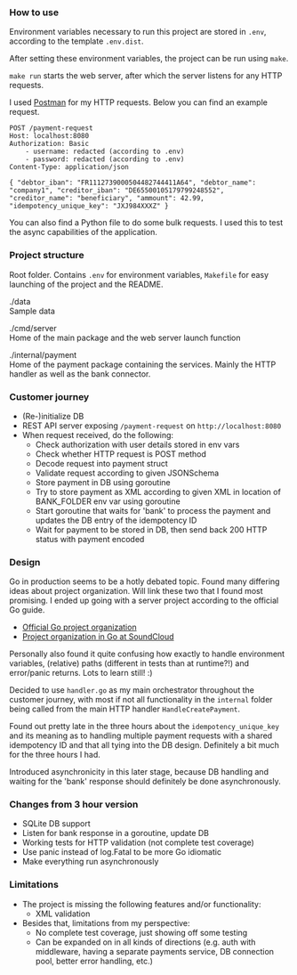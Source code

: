 ### How to use

Environment variables necessary to run this project are stored in `.env`, according to the template `.env.dist`.

After setting these environment variables, the project can be run using `make`.

`make run` starts the web server, after which the server listens for any HTTP requests.

I used [Postman](https://www.postman.com/downloads/) for my HTTP requests. Below you can find an example request.

```
POST /payment-request
Host: localhost:8080 
Authorization: Basic
    - username: redacted (according to .env)
    - password: redacted (according to .env)
Content-Type: application/json

{ "debtor_iban": "FR1112739000504482744411A64", "debtor_name": "company1", "creditor_iban": "DE65500105179799248552", "creditor_name": "beneficiary", "ammount": 42.99, "idempotency_unique_key": "JXJ984XXXZ" }
```

You can also find a Python file to do some bulk requests. I used this to test the async capabilities of the application.

### Project structure

Root folder. Contains `.env` for environment variables, `Makefile` for easy launching of the project and the README.

./data  
Sample data

./cmd/server  
Home of the main package and the web server launch function

./internal/payment  
Home of the payment package containing the services. Mainly the HTTP handler as well as the bank connector. 

### Customer journey

- (Re-)initialize DB
- REST API server exposing `/payment-request` on `http://localhost:8080`
- When request received, do the following:
    - Check authorization with user details stored in env vars
    - Check whether HTTP request is POST method
    - Decode request into payment struct
    - Validate request according to given JSONSchema
    - Store payment in DB using goroutine
    - Try to store payment as XML according to given XML in location of BANK_FOLDER env var using goroutine
    - Start goroutine that waits for 'bank' to process the payment and updates the DB entry of the idempotency ID
    - Wait for payment to be stored in DB, then send back 200 HTTP status with payment encoded

### Design

Go in production seems to be a hotly debated topic. Found many differing ideas about project organization. Will link these two that I found most promising. I ended up going with a server project according to the official Go guide.

- [Official Go project organization](https://go.dev/doc/modules/layout)
- [Project organization in Go at SoundCloud](http://peter.bourgon.org/go-in-production/)

Personally also found it quite confusing how exactly to handle environment variables, (relative) paths (different in tests than at runtime?!) and error/panic returns. Lots to learn still! :)

Decided to use `handler.go` as my main orchestrator throughout the customer journey, with most if not all functionality in the `internal` folder being called from the main HTTP handler `HandleCreatePayment`.

Found out pretty late in the three hours about the `idempotency_unique_key` and its meaning as to handling multiple payment requests with a shared idempotency ID and that all tying into the DB design. Definitely a bit much for the three hours I had.

Introduced asynchronicity in this later stage, because DB handling and waiting for the 'bank' response should definitely be done asynchronously.

### Changes from 3 hour version

- SQLite DB support
- Listen for bank response in a goroutine, update DB
- Working tests for HTTP validation (not complete test coverage)
- Use panic instead of log.Fatal to be more Go idiomatic
- Make everything run asynchronously

### Limitations

- The project is missing the following features and/or functionality:
    - XML validation
- Besides that, limitations from my perspective:
    - No complete test coverage, just showing off some testing
    - Can be expanded on in all kinds of directions (e.g. auth with middleware, having a separate payments service, DB connection pool, better error handling, etc.)
